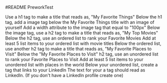 #README PreworkTest

Use a h1 tag to make a title that reads as, "My Favorite Things"
Below the h1 tag, add a image tag below the My Favorite Things title with an image of yourself
Add a width attribute to the image tag that equal to "100px"
Below the image tag, use a h2 tag to make a title that reads as, "My Top Movies"
Below the h2 tag, use an ordered list to rank your Favorite Movies
Add at least 5 list items to your ordered list with movie titles
Below the ordered list, use another h2 tag to make a title that reads as, "My Favorite Places to Visit"
Below the "My Favorite Places to Visit" h2 tag, use an unordered list to rank your Favorite Places to Visit
Add at least 5 list items to your unordered list with places in the world
Below your unordered list, create a tag that links to your LinkedIn
The text for your a tag should read as LinkedIn. (If you don't have a LinkedIn profile create one)

